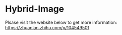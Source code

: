 # Hybrid-Image

Plsase visit the website below to get more information:
https://zhuanlan.zhihu.com/p/104549501
